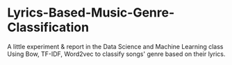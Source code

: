 # Lyrics-Based-Music-Genre-Classification
A little experiment &amp; report in the Data Science and Machine Learning class  
Using Bow, TF-IDF, Word2vec to classify songs' genre based on their lyrics.
